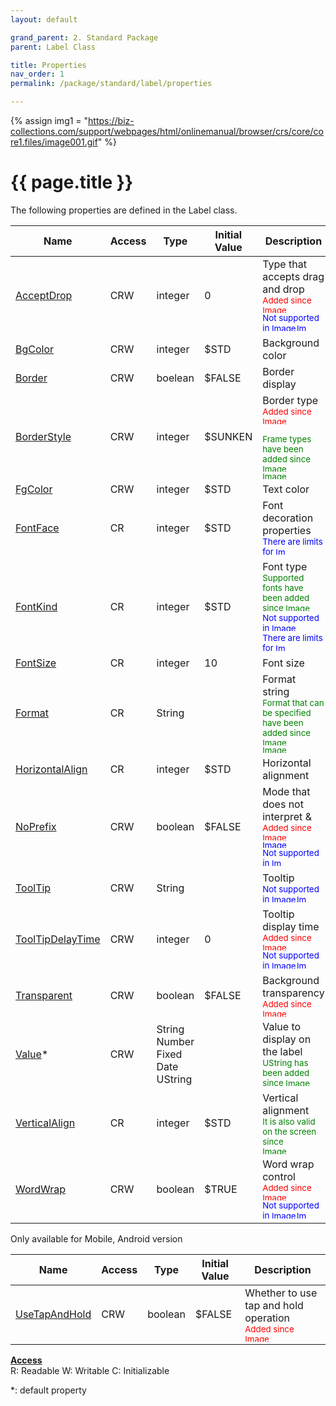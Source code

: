 ```yaml
---
layout: default

grand_parent: 2. Standard Package
parent: Label Class

title: Properties
nav_order: 1
permalink: /package/standard/label/properties

---
```

{% assign img1 = "https://biz-collections.com/support/webpages/html/onlinemanual/browser/crs/core/core1.files/image001.gif" %}


# {{ page.title }}

The following properties are defined in the Label class.

|Name       | Access | Type   | Initial Value | Description |
|----------	|--------|--------|---------------|-------------|
|[AcceptDrop](/package/standard/label/properties/acceptdrop) | CRW | integer | 0  | Type that accepts drag and drop<br><small><span style="color:red">Added since <img src="https://biz-collections.com/support/webpages/html/onlinemanual/browser/crs/ver_images/ver-add410.gif" alt="Image" width="50" height="12"></span></small><br><small><span style="color:blue">Not supported in <img src="https://biz-collections.com/support/webpages/html/onlinemanual/browser/crs/ver_images/mver-non.gif" alt="Image" width="40" height="12"><img src="https://biz-collections.com/support/webpages/html/onlinemanual/browser/crs/ver_images/aiver-non.gif" alt="Image" width="18" height="12"></span></small>            |
|[BgColor](/package/standard/label/properties/bgcolor) | CRW | integer | $STD  |   Background color          |
|[Border](/package/standard/label/properties/border) | CRW | boelean | $FALSE  |   Border display          |
|[BorderStyle](/package/standard/label/properties/borderstyle) | CRW | integer | $SUNKEN  |   Border type   <br><small><span style="color:red">Added since <img src="https://biz-collections.com/support/webpages/html/onlinemanual/browser/crs/ver_images/mver-add200.gif" alt="Image" width="86" height="12"></span></small><br><small><span style="color:green"><br>Frame types have been added since <img src="https://biz-collections.com/support/webpages/html/onlinemanual/browser/crs/ver_images/ver-change400.gif" alt="Image" width="50" height="12"><img src="https://biz-collections.com/support/webpages/html/onlinemanual/browser/crs/ver_images/mver-change300.gif" alt="Image" width="86" height="12"> </span></small>      |
|[FgColor](/package/standard/label/properties/fgcolor) | CRW | integer | $STD  |    Text color         |
|[FontFace](/package/standard/label/properties/fontface) | CR | integer | $STD  | Font decoration properties <br><small><span style="color:blue"> There are limits for <img src="https://biz-collections.com/support/webpages/html/onlinemanual/browser/crs/ver_images/aiver-non.gif" alt="Image" width="18" height="12"></span></small>           |
|[FontKind](/package/standard/label/properties/fontkind) | CR | integer | $STD  |   Font type<br><small><span style="color:green">Supported fonts have been added since <img src="https://biz-collections.com/support/webpages/html/onlinemanual/browser/crs/ver_images/ver-change410.gif" alt="Image" width="50" height="12"></span></small>  <br><small><span style="color:blue">Not supported in <img src="https://biz-collections.com/support/webpages/html/onlinemanual/browser/crs/ver_images/mver-non.gif" alt="Image" width="40" height="12"></span></small>  <br><small><span style="color:blue">There are limits for <img src="https://biz-collections.com/support/webpages/html/onlinemanual/browser/crs/ver_images/aiver-non.gif" alt="Image" width="18" height="12"></span></small>            |
|[FontSize](/package/standard/label/properties/fontsize) | CR | integer | 10  |  Font size           |
|[Format](/package/standard/label/properties/format) | CR | String |   |Format string   <br><small><span style="color:green">  Format that can be specified have been added since <img src="https://biz-collections.com/support/webpages/html/onlinemanual/browser/crs/ver_images/ver-change410.gif" alt="Image" width="50" height="12"><img src="https://biz-collections.com/support/webpages/html/onlinemanual/browser/crs/ver_images/mver-change300.gif" alt="Image" width="86" height="12"> </span></small>        |
|[HorizontalAlign](/package/standard/label/properties/horizontalalign) | CR | integer | $STD  |  Horizontal alignment           |
|[NoPrefix](/package/standard/label/properties/noprefix) | CRW | boolean | $FALSE  | Mode that does not interpret &  <br><small><span style="color:red"> Added since <img src="https://biz-collections.com/support/webpages/html/onlinemanual/browser/crs/ver_images/ver-add500.gif" alt="Image" width="50" height="12"></span></small>  <br><small><span style="color:blue"><img src="https://biz-collections.com/support/webpages/html/onlinemanual/browser/crs/ver_images/mver-add450.gif" alt="Image" width="86" height="12"><br>Not supported in <img src="https://biz-collections.com/support/webpages/html/onlinemanual/browser/crs/ver_images/aiver-non.gif" alt="Image" width="18" height="12"> </span></small>            |
|[ToolTip](/package/standard/label/properties/tooltip) | CRW | String ||Tooltip <br><small><span style="color:blue"> Not supported in <img src="https://biz-collections.com/support/webpages/html/onlinemanual/browser/crs/ver_images/mver-non.gif" alt="Image" width="40" height="12"><img src="https://biz-collections.com/support/webpages/html/onlinemanual/browser/crs/ver_images/aiver-non.gif" alt="Image" width="18" height="12"> </span></small>   |             
|[ToolTipDelayTime](/package/standard/label/properties/tooltipdelaytime) | CRW | integer | 0  | Tooltip display time<br><small><span style="color:red">Added since <img src="https://biz-collections.com/support/webpages/html/onlinemanual/browser/crs/ver_images/ver-add420.gif" alt="Image" width="50" height="12"></span></small> <br><small><span style="color:blue">Not supported in <img src="https://biz-collections.com/support/webpages/html/onlinemanual/browser/crs/ver_images/mver-non.gif" alt="Image" width="40" height="12"><img src="https://biz-collections.com/support/webpages/html/onlinemanual/browser/crs/ver_images/aiver-non.gif" alt="Image" width="18" height="12"> </span></small>            |
|[Transparent](/package/standard/label/properties/transparent) | CRW | boolean | $FALSE  |  Background transparency<br><small><span style="color:red">Added since <img src="https://biz-collections.com/support/webpages/html/onlinemanual/browser/crs/ver_images/mver-add300.gif" alt="Image" width="86" height="12"></span></small>            |
|[Value](/package/standard/label/properties/value)* | CRW | String<br>Number<br>Fixed<br>Date<br>UString | |Value to display on the label<br><small><span style="color:green">UString has been added since <img src="https://biz-collections.com/support/webpages/html/onlinemanual/browser/crs/ver_images/ver-change420.gif" alt="Image" width="50" height="12"> </span></small> |             
|[VerticalAlign](/package/standard/label/properties/verticalalign) | CR | integer | $STD  | Vertical alignment<br><small><span style="color:green">It is also valid on the screen since <img src="https://biz-collections.com/support/webpages/html/onlinemanual/browser/crs/ver_images/mver-change200.gif" alt="Image" width="86" height="12">  </span></small>           |
|[WordWrap](/package/standard/label/properties/wordwrap) | CRW | boolean | $TRUE  |Word wrap control<br><small><span style="color:red">Added since <img src="https://biz-collections.com/support/webpages/html/onlinemanual/browser/crs/ver_images/ver-add504.gif" alt="Image" width="50" height="12"></span></small> <br><small><span style="color:blue">Not supported in <img src="https://biz-collections.com/support/webpages/html/onlinemanual/browser/crs/ver_images/mver-non.gif" alt="Image" width="40" height="12"><img src="https://biz-collections.com/support/webpages/html/onlinemanual/browser/crs/ver_images/aiver-non.gif" alt="Image" width="18" height="12"> </span></small>             |

Only available for Mobile, Android version

|Name       | Access | Type   | Initial Value | Description |
|----------	|--------|--------|---------------|-------------|
|[UseTapAndHold](/package/standard/label/properties/usetapandhold) | CRW | boolean | $FALSE  | Whether to use tap and hold operation  <br><small><span style="color:red"> Added since <img src="https://biz-collections.com/support/webpages/html/onlinemanual/browser/crs/ver_images/mver-add300.gif" alt="Image" width="86" height="12">   </span></small>       |

<u><b>Access</b></u><br>
R: Readable
W: Writable
C: Initializable

*: default property
